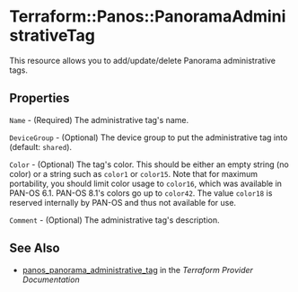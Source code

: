 # Terraform::Panos::PanoramaAdministrativeTag

This resource allows you to add/update/delete Panorama administrative tags.

## Properties

`Name` - (Required) The administrative tag's name.

`DeviceGroup` - (Optional) The device group to put the administrative tag into
(default: `shared`).

`Color` - (Optional) The tag's color.  This should be either an empty string
(no color) or a string such as `color1` or `color15`.  Note that for maximum
portability, you should limit color usage to `color16`, which was available
in PAN-OS 6.1.  PAN-OS 8.1's colors go up to `color42`.  The value `color18`
is reserved internally by PAN-OS and thus not available for use.

`Comment` - (Optional) The administrative tag's description.


## See Also

* [panos_panorama_administrative_tag](https://www.terraform.io/docs/providers/panos/r/panorama_administrative_tag.html) in the _Terraform Provider Documentation_
